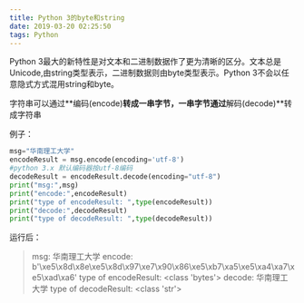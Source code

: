 ```yaml
---
title: Python 3的byte和string
date: 2019-03-20 02:25:50
tags: Python
---
```


Python 3最大的新特性是对文本和二进制数据作了更为清晰的区分。文本总是Unicode,由string类型表示，二进制数据则由byte类型表示。Python 3不会以任意隐式方式混用string和byte。
<!-- more -->

字符串可以通过**编码(encode)**转成一串字节，一串字节通过**解码(decode)**转成字符串

例子：

```python
msg="华南理工大学"
encodeResult = msg.encode(encoding='utf-8')
#python 3.x 默认编码器按utf-8编码
decodeResult = encodeResult.decode(encoding="utf-8")
print("msg:",msg)
print("encode:",encodeResult)
print("type of encodeResult: ",type(encodeResult))
print("decode:",decodeResult)
print("type of decodeResult: ",type(decodeResult))
```

运行后：
> msg: 华南理工大学
encode: b'\xe5\x8d\x8e\xe5\x8d\x97\xe7\x90\x86\xe5\xb7\xa5\xe5\xa4\xa7\xe5\xad\xa6'
type of encodeResult:  <class 'bytes'>
decode: 华南理工大学
type of decodeResult:  <class 'str'>
